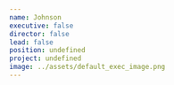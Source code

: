 ```yaml
---
name: Johnson
executive: false
director: false
lead: false
position: undefined
project: undefined
image: ../assets/default_exec_image.png
---
```

